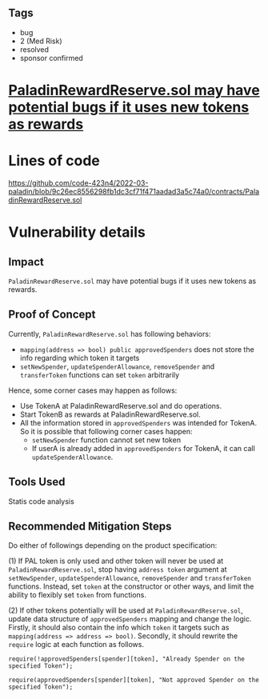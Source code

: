 ## Tags

- bug
- 2 (Med Risk)
- resolved
- sponsor confirmed

# [PaladinRewardReserve.sol may have potential bugs if it uses new tokens as rewards](https://github.com/code-423n4/2022-03-paladin-findings/issues/26) 

# Lines of code

https://github.com/code-423n4/2022-03-paladin/blob/9c26ec8556298fb1dc3cf71f471aadad3a5c74a0/contracts/PaladinRewardReserve.sol


# Vulnerability details

## Impact
``PaladinRewardReserve.sol`` may have potential bugs if it uses new tokens as rewards.

## Proof of Concept
Currently, ``PaladinRewardReserve.sol`` has following behaviors:

- ``mapping(address => bool) public approvedSpenders`` does not store the info regarding which token it targets
- ``setNewSpender``, ``updateSpenderAllowance``, ``removeSpender`` and ``transferToken`` functions can set ``token`` arbitrarily

Hence, some corner cases may happen as follows:
- Use TokenA at PaladinRewardReserve.sol and do operations.
- Start TokenB as rewards at PaladinRewardReserve.sol. 
- All the information stored in ``approvedSpenders`` was intended for TokenA. So it is possible that following corner cases happen:
  - ``setNewSpender`` function cannot set new token
  - If userA is already added in ``approvedSpenders`` for TokenA, it can call ``updateSpenderAllowance``.


## Tools Used
Statis code analysis

## Recommended Mitigation Steps
Do either of followings depending on the product specification:

(1) If PAL token is only used and other token will never be used at ``PaladinRewardReserve.sol``, stop having ``address token`` argument at ``setNewSpender``, ``updateSpenderAllowance``, ``removeSpender`` and ``transferToken`` functions. Instead, set ``token`` at the constructor or other ways, and limit the ability to flexibly set ``token`` from functions.

(2) If other tokens potentially will be used at ``PaladinRewardReserve.sol``, update data structure of ``approvedSpenders`` mapping and change the logic. 
Firstly, it should also contain the info which ``token`` it targets such as ``mapping(address => address => bool)``. 
Secondly, it should rewrite the ``require`` logic at each function as follows.

```
require(!approvedSpenders[spender][token], "Already Spender on the specified Token");
```

```
require(approvedSpenders[spender][token], "Not approved Spender on the specified Token");
```

